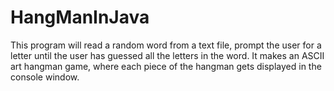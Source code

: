 # HangManInJava

This program will read a random word from a text file,
prompt the user for a letter until the user has guessed all the letters
in the word. It makes an ASCII art hangman game, where each piece of the 
hangman gets displayed in the console window.
